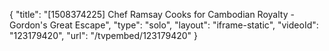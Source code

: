 {
    "title": "[1508374225] Chef Ramsay Cooks for Cambodian Royalty - Gordon's Great Escape",
    "type": "solo",
    "layout": "iframe-static",
    "videoId": "123179420",
    "url": "\/tvpembed\/123179420"
}